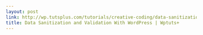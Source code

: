 ```yaml
---
layout: post
link: http://wp.tutsplus.com/tutorials/creative-coding/data-sanitization-and-validation-with-wordpress/
title: Data Sanitization and Validation With WordPress | Wptuts+
---
```

